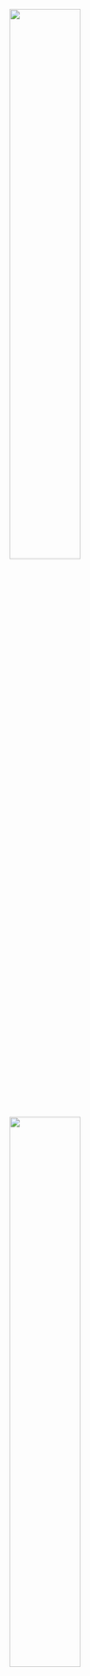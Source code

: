 <p align="center">
  <img width="50%" src="https://github-readme-stats.vercel.app/api?username=HPaulson&show_icons=true?count_private=true&show_border=false" />
</p>
<p align="center">
  <img width="50%" src="https://github-readme-stats.vercel.app/api/top-langs/?username=hpaulson&layout=compact&show_border=false" />
</p>
